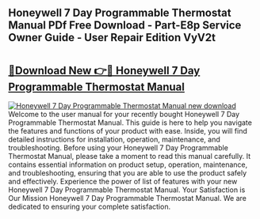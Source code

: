 ## Honeywell 7 Day Programmable Thermostat Manual PDf Free Download - Part-E8p Service Owner Guide - User Repair Edition VyV2t

# <h2><a href="http://bc13673.oget.top/?id=Honeywell+7+Day+Programmable+Thermostat+Manual">🔗Download New 👉🔴 Honeywell 7 Day Programmable Thermostat Manual</a></h2>

[![Honeywell 7 Day Programmable Thermostat Manual new download](https://i.imgur.com/5g1atiW.png)](http://bc13673.oget.top/?id=Honeywell+7+Day+Programmable+Thermostat+Manual)
Welcome to the user manual for your recently bought Honeywell 7 Day Programmable Thermostat Manual. This guide is here to help you navigate the features and functions of your product with ease. Inside, you will find detailed instructions for installation, operation, maintenance, and troubleshooting. Before using your Honeywell 7 Day Programmable Thermostat Manual, please take a moment to read this manual carefully. It contains essential information on product setup, operation, maintenance, and troubleshooting, ensuring that you are able to use the product safely and effectively. Experience the power of list of features with your new Honeywell 7 Day Programmable Thermostat Manual. Your Satisfaction is Our Mission Honeywell 7 Day Programmable Thermostat Manual. We are dedicated to ensuring your complete satisfaction.
